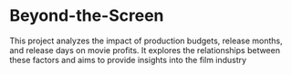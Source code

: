 # Beyond-the-Screen
This project analyzes the impact of production budgets, release months, and release days on movie profits. It explores the relationships between these factors and aims to provide insights into the film industry

